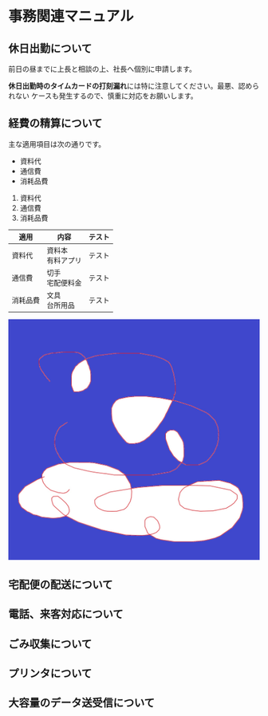 # 事務関連マニュアル
## 休日出勤について
前日の昼までに上長と相談の上、社長へ個別に申請します。

**休日出勤時のタイムカードの打刻漏れ**には特に注意してください。最悪、認められない
ケースも発生するので、慎重に対応をお願いします。

## 経費の精算について
主な適用項目は次の通りです。
- 資料代
- 通信費
- 消耗品費

1. 資料代
2. 通信費
3. 消耗品費

|適用 |内容 |テスト
|--|--|--
|資料代 |資料本<br>有料アプリ | テスト
|通信費 |切手<br>宅配便料金 | テスト
|消耗品費 |文具<br>台所用品 | テスト 

![イメージ画像](testimage.jpg)

## 宅配便の配送について
## 電話、来客対応について
## ごみ収集について
## プリンタについて
## 大容量のデータ送受信について